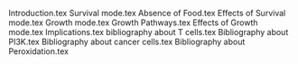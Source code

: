 Introduction.tex
Survival mode.tex
Absence of Food.tex
Effects of Survival mode.tex
Growth mode.tex
Growth Pathways.tex
Effects of Growth mode.tex
Implications.tex
bibliography about T cells.tex
Bibliography about PI3K.tex
Bibliography about cancer cells.tex
Bibliography about Peroxidation.tex
